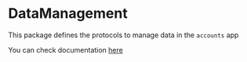 # DataManagement

This package defines the protocols to manage data in the `accounts` app

You can check documentation [here](https://bastianx6.github.io/accounts-data-management/)
